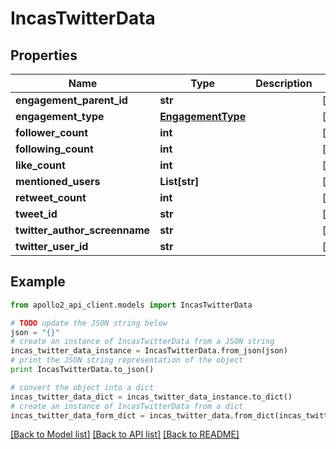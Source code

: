 # IncasTwitterData


## Properties
Name | Type | Description | Notes
------------ | ------------- | ------------- | -------------
**engagement_parent_id** | **str** |  | [optional] 
**engagement_type** | [**EngagementType**](EngagementType.md) |  | [optional] 
**follower_count** | **int** |  | [optional] 
**following_count** | **int** |  | [optional] 
**like_count** | **int** |  | [optional] 
**mentioned_users** | **List[str]** |  | [optional] 
**retweet_count** | **int** |  | [optional] 
**tweet_id** | **str** |  | [optional] 
**twitter_author_screenname** | **str** |  | [optional] 
**twitter_user_id** | **str** |  | [optional] 

## Example

```python
from apollo2_api_client.models import IncasTwitterData

# TODO update the JSON string below
json = "{}"
# create an instance of IncasTwitterData from a JSON string
incas_twitter_data_instance = IncasTwitterData.from_json(json)
# print the JSON string representation of the object
print IncasTwitterData.to_json()

# convert the object into a dict
incas_twitter_data_dict = incas_twitter_data_instance.to_dict()
# create an instance of IncasTwitterData from a dict
incas_twitter_data_form_dict = incas_twitter_data.from_dict(incas_twitter_data_dict)
```
[[Back to Model list]](../README.md#documentation-for-models) [[Back to API list]](../README.md#documentation-for-api-endpoints) [[Back to README]](../README.md)


